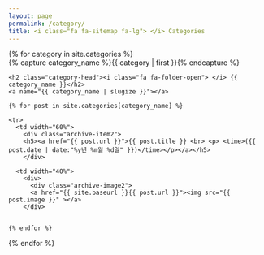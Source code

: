 ```yaml
---
layout: page
permalink: /category/
title: <i class="fa fa-sitemap fa-lg"> </i> Categories
---
```


<table>

<div id="tag-cloud">
{% for category in site.categories %}
  <div class="archive-group2">
    {% capture category_name %}{{ category | first }}{% endcapture %}
    <div id="#{{ category_name | slugize }}"></div>
    <p></p>

    <h2 class="category-head"><i class="fa fa-folder-open"> </i> {{ category_name }}</h2>
    <a name="{{ category_name | slugize }}"></a>

    {% for post in site.categories[category_name] %}
    
    <tr>
      <td width="60%">
        <div class="archive-item2">
        <h5><a href="{{ post.url }}">{{ post.title }} <br> <p> <time>({{ post.date | date:"%y년 %m월 %d일" }})</time></p></a></h5>
        </div>

      <td width="40%">
        <div>
          <div class="archive-image2">
          <a href="{{ site.baseurl }}{{ post.url }}"><img src="{{ post.image }}" ></a>
        </div>


    {% endfor %}
  </div>
{% endfor %}
</div>
